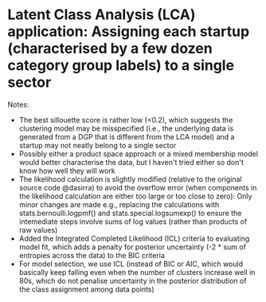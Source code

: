 # Latent Class Analysis (LCA) application: Assigning each startup (characterised by a few dozen category group labels) to a single sector

Notes:
- The best sillouette score is rather low (<0.2), which suggests the clustering model may be misspecified (i.e., the underlying data is generated from a DGP that is different from the LCA model) and a startup may not neatly belong to a single sector
- Possibly either a product space approach or a mixed membership model would better characterise the data, but I haven't tried either so don't know how well they will work
- The likelihood calculation is slightly modified (relative to the original source code @dasirra) to avoid the overflow error (when components in the likelihood calculation are either too large or too close to zero): Only minor changes are made e.g., replacing the calculations with stats.bernoulli.logpmf() and stats.special.logsumexp() to ensure the intemediate steps involve sums of log values (rather than products of raw values)
- Added the Integrated Completed Likelihood (ICL) criteria to evaluating model fit, which adds a penalty for posterior uncertainty (-2 * sum of entropies across the data) to the BIC criteria
- For model selection, we use ICL (instead of BIC or AIC, which would basically keep falling even when the number of clusters increase well in 80s, which do not penalise uncertainty in the posterior distribution of the class assignment among data points)